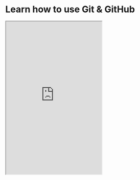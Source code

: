 ---
---

# Learn how to use Git & GitHub

<iframe class="m-auto aspect-video h-[400px]" src="https://drive.google.com/file/d/1q2MT9XlThWwb6O0Fv7D9D1sy4PaKk1M2/preview" height="480"></iframe>
